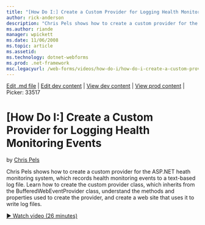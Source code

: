 ```yaml
---
title: "[How Do I:] Create a Custom Provider for Logging Health Monitoring Events | Microsoft Docs"
author: rick-anderson
description: "Chris Pels shows how to create a custom provider for the ASP.NET heath monitoring system, which records health monitoring events to a text-based log file. Le..."
ms.author: riande
manager: wpickett
ms.date: 11/06/2008
ms.topic: article
ms.assetid: 
ms.technology: dotnet-webforms
ms.prod: .net-framework
msc.legacyurl: /web-forms/videos/how-do-i/how-do-i-create-a-custom-provider-for-logging-health-monitoring-events
---
```

[Edit .md file](C:\Projects\msc\dev\Msc.Www\Web.ASP\App_Data\github\web-forms\videos\how-do-i\how-do-i-create-a-custom-provider-for-logging-health-monitoring-events.md) | [Edit dev content](http://www.aspdev.net/umbraco#/content/content/edit/26494) | [View dev content](http://docs.aspdev.net/tutorials/web-forms/videos/how-do-i/how-do-i-create-a-custom-provider-for-logging-health-monitoring-events.html) | [View prod content](http://www.asp.net/web-forms/videos/how-do-i/how-do-i-create-a-custom-provider-for-logging-health-monitoring-events) | Picker: 33517

[How Do I:] Create a Custom Provider for Logging Health Monitoring Events
====================
by [Chris Pels](https://twitter.com/chrispels)

Chris Pels shows how to create a custom provider for the ASP.NET heath monitoring system, which records health monitoring events to a text-based log file. Learn how to create the custom provider class, which inherits from the BufferedWebEventProvider class, understand the methods and properties used to create the provider, and create a web site that uses it to write log files.

[&#9654; Watch video (26 minutes)](https://channel9.msdn.com/Blogs/ASP-NET-Site-Videos/how-do-i-create-a-custom-provider-for-logging-health-monitoring-events)